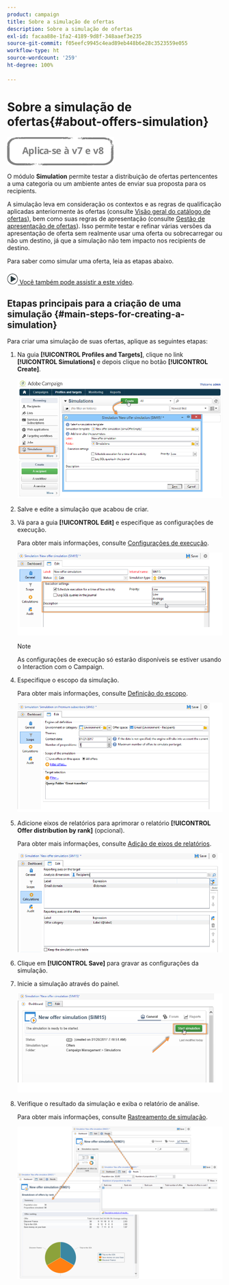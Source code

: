```yaml
---
product: campaign
title: Sobre a simulação de ofertas
description: Sobre a simulação de ofertas
exl-id: facaa88e-1fa2-4189-9d8f-348aaef3e235
source-git-commit: f05eefc9945c4ead89eb448b6e28c3523559e055
workflow-type: ht
source-wordcount: '259'
ht-degree: 100%

---
```


# Sobre a simulação de ofertas{#about-offers-simulation}

![](../../assets/common.svg)

O módulo **Simulation** permite testar a distribuição de ofertas pertencentes a uma categoria ou um ambiente antes de enviar sua proposta para os recipients.

A simulação leva em consideração os contextos e as regras de qualificação aplicadas anteriormente às ofertas (consulte [Visão geral do catálogo de ofertas](../../interaction/using/offer-catalog-overview.md)), bem como suas regras de apresentação (consulte [Gestão de apresentação de ofertas](../../interaction/using/managing-offer-presentation.md)). Isso permite testar e refinar várias versões da apresentação de oferta sem realmente usar uma oferta ou sobrecarregar ou não um destino, já que a simulação não tem impacto nos recipients de destino.

Para saber como simular uma oferta, leia as etapas abaixo.

![](assets/do-not-localize/how-to-video.png)[ Você também pode assistir a este vídeo](https://helpx.adobe.com/campaign/classic/how-to/simulate-offer-in-acv6.html?playlist=/ccx/v1/collection/product/campaign/classic/segment/digital-marketers/explevel/intermediate/applaunch/introduction/collection.ccx.js&amp;ref=helpx.adobe.com).

## Etapas principais para a criação de uma simulação {#main-steps-for-creating-a-simulation}

Para criar uma simulação de suas ofertas, aplique as seguintes etapas:

1. Na guia **[!UICONTROL Profiles and Targets]**, clique no link **[!UICONTROL Simulations]** e depois clique no botão **[!UICONTROL Create]**.

   ![](assets/offer_simulation_001.png)

1. Salve e edite a simulação que acabou de criar.
1. Vá para a guia **[!UICONTROL Edit]** e especifique as configurações de execução.

   Para obter mais informações, consulte [Configurações de execução](../../interaction/using/execution-settings.md).

   ![](assets/offer_simulation_003.png)

   >[!NOTE]
   >
   >As configurações de execução só estarão disponíveis se estiver usando o Interaction com o Campaign.

1. Especifique o escopo da simulação.

   Para obter mais informações, consulte [Definição do escopo](../../interaction/using/simulation-scope.md#definition-of-the-scope).

   ![](assets/offer_simulation_004.png)

1. Adicione eixos de relatórios para aprimorar o relatório **[!UICONTROL Offer distribution by rank]** (opcional).

   Para obter mais informações, consulte [Adição de eixos de relatórios](../../interaction/using/simulation-scope.md#adding-reporting-axes).

   ![](assets/offer_simulation_005.png)

1. Clique em **[!UICONTROL Save]** para gravar as configurações da simulação.
1. Inicie a simulação através do painel.

   ![](assets/offer_simulation_006.png)

1. Verifique o resultado da simulação e exiba o relatório de análise.

   Para obter mais informações, consulte [Rastreamento de simulação](../../interaction/using/simulation-tracking.md).

   ![](assets/offer_simulation_007.png)
